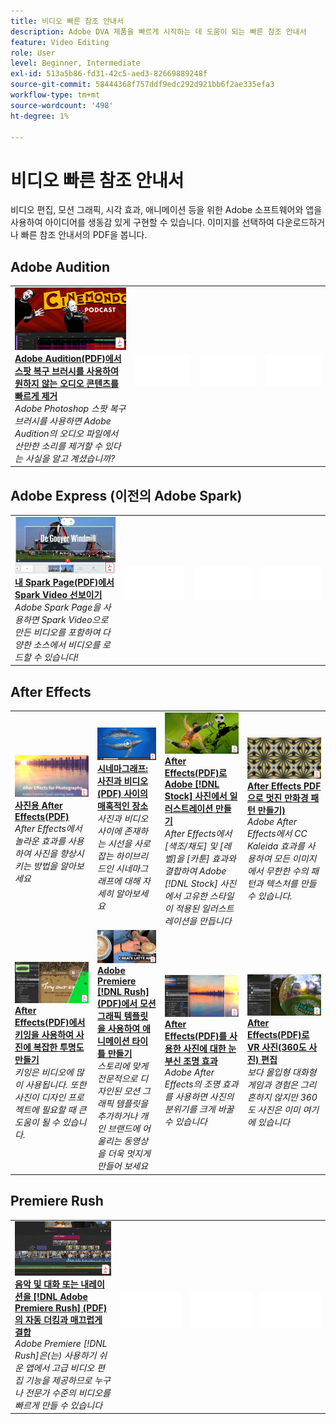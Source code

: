 ```yaml
---
title: 비디오 빠른 참조 안내서
description: Adobe DVA 제품을 빠르게 시작하는 데 도움이 되는 빠른 참조 안내서
feature: Video Editing
role: User
level: Beginner, Intermediate
exl-id: 513a5b86-fd31-42c5-aed3-82669889248f
source-git-commit: 58444368f757ddf9edc292d921bb6f2ae335efa3
workflow-type: tm+mt
source-wordcount: '498'
ht-degree: 1%

---
```


# 비디오 빠른 참조 안내서

비디오 편집, 모션 그래픽, 시각 효과, 애니메이션 등을 위한 Adobe 소프트웨어와 앱을 사용하여 아이디어를 생동감 있게 구현할 수 있습니다. 이미지를 선택하여 다운로드하거나 빠른 참조 안내서의 PDF을 봅니다.

## Adobe Audition

<table>
<tr>
   <td>
      <a href="assets/QuicklyRemoveUnwantedAudioContentwiththeSpotHealingBrushinAdobeAudition.pdf" target="_blank">
         <img alt="Adobe Audition의 스팟 복구 브러시를 사용하여 원하지 않는 오디오 콘텐츠를 빠르게 제거합니다." src="assets/QuicklyRemoveUnwantedAudioContentwiththeSpotHealingBrushinAdobeAudition.jpg" />
      </a>
      <div>
      <a href="assets/QuicklyRemoveUnwantedAudioContentwiththeSpotHealingBrushinAdobeAudition.pdf" target="_blank"><strong>Adobe Audition(PDF)에서 스팟 복구 브러시를 사용하여 원하지 않는 오디오 콘텐츠를 빠르게 제거</strong></a>
      </div>
      <em>Adobe Photoshop 스팟 복구 브러시를 사용하면 Adobe Audition의 오디오 파일에서 산만한 소리를 제거할 수 있다는 사실을 알고 계셨습니까?</em>
      <br>
  </td>
  <td>
    <img alt="스페이서" src="../assets/Whitespacer.png" />
    <div>
    <br>
  </td>
  <td>
    <img alt="스페이서" src="../assets/Whitespacer.png" />
    <div>
    <br>
  </td>
  <td>
    <img alt="스페이서" src="../assets/Whitespacer.png" />
    <div>
    <br>
  </td>
</tr>
</table>

## Adobe Express (이전의 Adobe Spark)

<table>
<tr>
<td>
   <a href="assets/ShowcaseyourSparkVideoinyourSparkPage.pdf" target="_blank">
      <img alt="내 Spark Page에 Spark Video 전시" src="assets/ShowcaseyourSparkVideoinyourSparkPage.jpg" />
   </a>
    <div>
   <a href="assets/ShowcaseyourSparkVideoinyourSparkPage.pdf" target="_blank"><strong>내 Spark Page(PDF)에서 Spark Video 선보이기</strong></a>
    </div>
    <em>Adobe Spark Page을 사용하면 Spark Video으로 만든 비디오를 포함하여 다양한 소스에서 비디오를 로드할 수 있습니다!</em>
    <br>
  </td>
  <td>
    <img alt="스페이서" src="../assets/Whitespacer.png" />
    <div>
    <br>
  </td>
  <td>
    <img alt="스페이서" src="../assets/Whitespacer.png" />
    <div>
    <br>
  </td>
  <td>
    <img alt="스페이서" src="../assets/Whitespacer.png" />
    <div>
    <br>
  </td>
</tr>
</table>

## After Effects

<table>
<tr>
 <td>
   <a href="assets/AfterEffectsforPhotography.pdf" target="_blank">
      <img alt="포토그래피용 After Effects" src="assets/AfterEffectsforPhotography.jpg" />
   </a>
    <div>
   <a href="assets/AfterEffectsforPhotography.pdf" target="_blank"><strong>사진용 After Effects(PDF)</strong></a>
    </div>
    <em>After Effects에서 놀라운 효과를 사용하여 사진을 향상시키는 방법을 알아보세요</em>
    <br>
  </td>
  <td>
   <a href="assets/CinemagraphsTheMesmerizingPlaceBetweenaPhotoandaVideo.pdf" target="_blank">
      <img alt="시네마그래프: 사진과 비디오 사이의 매혹적인 장소" src="assets/CinemagraphsTheMesmerizingPlaceBetweenaPhotoandaVideo.jpg" />
   </a>
    <div>
   <a href="assets/CinemagraphsTheMesmerizingPlaceBetweenaPhotoandaVideo.pdf" target="_blank"><strong>시네마그래프: 사진과 비디오(PDF) 사이의 매혹적인 장소</strong></a>
    </div>
    <em>사진과 비디오 사이에 존재하는 시선을 사로잡는 하이브리드인 시네마그래프에 대해 자세히 알아보세요</em>
    <br>
  </td>
  <td>
   <a href="assets/CreateanIllustrationfromanAdobeStockPhotowithAfterEffects.pdf" target="_blank">
      <img alt="After Effects으로 Adobe [!DNL Stock] 사진에서 일러스트레이션 만들기" src="assets/CreateanIllustrationfromanAdobeStockPhotowithAfterEffects.jpg" />
   </a>
    <div>
   <a href="assets/CreateanIllustrationfromanAdobeStockPhotowithAfterEffects.pdf" target="_blank"><strong>After Effects(PDF)로 Adobe [!DNL Stock] 사진에서 일러스트레이션 만들기</strong></a>
    </div>
    <em>After Effects에서 [색조/채도] 및 [레벨]을 [카툰] 효과와 결합하여 Adobe [!DNL Stock] 사진에서 고유한 스타일이 적용된 일러스트레이션을 만듭니다</em>
    <br>
  </td>
   <td>
   <a href="assets/CreateBeautifulKaleidoscopePatternswithAfterEffects.pdf" target="_blank">
      <img alt="After Effects으로 세련된 만화경 패턴 만들기" src="assets/CreateBeautifulKaleidoscopePatternswithAfterEffects.jpg" />
   </a>
    <div>
   <a href="assets/CreateBeautifulKaleidoscopePatternswithAfterEffects.pdf" target="_blank"><strong>After Effects PDF으로 멋진 만화경 패턴 만들기)</strong></a>
    </div>
    <em>Adobe After Effects에서 CC Kaleida 효과를 사용하여 모든 이미지에서 무한한 수의 패턴과 텍스처를 만들 수 있습니다.</em>
    <br>
  </td>
</tr>
<tr>
<td>
   <a href="assets/CreateIntricateTransparencyinyourPhotographswithKeyinginAfterEffects.pdf" target="_blank">
      <img alt="After Effects에서 Keying을 사용하여 사진의 복잡한 투명도 만들기" src="assets/CreateIntricateTransparencyinyourPhotographswithKeyinginAfterEffects.jpg" />
   </a>
    <div>
   <a href="assets/CreateIntricateTransparencyinyourPhotographswithKeyinginAfterEffects.pdf" target="_blank"><strong>After Effects(PDF)에서 키잉을 사용하여 사진에 복잡한 투명도 만들기</strong></a>
    </div>
    <em>키잉은 비디오에 많이 사용됩니다. 또한 사진이 디자인 프로젝트에 필요할 때 큰 도움이 될 수 있습니다.</em>
    <br>
  </td>
 <td>
   <a href="assets/CreateAnimatedTitlesUsingMotionGraphicsTemplatesinAdobePremiereRush.pdf" target="_blank">
      <img alt="Adobe Premiere에서 모션 그래픽 템플릿을 사용하여 애니메이션 타이틀 만들기 [!DNL Rush]" src="assets/CreateAnimatedTitlesUsingMotionGraphicsTemplatesinAdobePremiereRush.jpg" />
   </a>
    <div>
   <a href="assets/CreateAnimatedTitlesUsingMotionGraphicsTemplatesinAdobePremiereRush.pdf" target="_blank"><strong>Adobe Premiere [!DNL Rush] (PDF)에서 모션 그래픽 템플릿을 사용하여 애니메이션 타이틀 만들기</strong></a>
    </div>
    <em>스토리에 맞게 전문적으로 디자인된 모션 그래픽 템플릿을 추가하거나 개인 브랜드에 어울리는 동영상을 더욱 멋지게 만들어 보세요</em>
    <br>
  </td>
  <td>
      <a href="assets/DazzlingLightEffectsforPhotographywithAfterEffects.pdf" target="_blank">
         <img alt="After Effects을 사용한 사진에 대한 눈부신 조명 효과" src="assets/DazzlingLightEffectsforPhotographywithAfterEffects.jpg" />
      </a>
      <div>
      <a href="assets/DazzlingLightEffectsforPhotographywithAfterEffects.pdf" target="_blank"><strong>After Effects(PDF)를 사용한 사진에 대한 눈부신 조명 효과</strong></a>
      </div>
      <em>Adobe After Effects의 조명 효과를 사용하면 사진의 분위기를 크게 바꿀 수 있습니다</em>
      <br>
  </td>
  <td>
      <a href="assets/EditingVRPhotography360photoswithAfterEffects.pdf" target="_blank">
         <img alt="After Effects으로 VR 사진 편집(360도 사진)" src="assets/EditingVRPhotography360photoswithAfterEffects.jpg" />
      </a>
      <div>
      <a href="assets/EditingVRPhotography360photoswithAfterEffects.pdf" target="_blank"><strong>After Effects(PDF)로 VR 사진(360도 사진) 편집</strong></a>
      </div>
      <em>보다 몰입형 대화형 게임과 경험은 그리 흔하지 않지만 360도 사진은 이미 여기에 있습니다</em>
      <br>
  </td>
</tr>
</table>

## Premiere Rush

<table>
<tr>
   <td>
      <a href="assets/SmoothlyCombineMusicandDialogueorNarrationwithAutoduckinginAdobePremiereRush.pdf" target="_blank">
         <img alt="Adobe Premiere에서 자동 더킹으로 음악과 대화 또는 내레이션을 매끄럽게 결합 [!DNL Rush]" src="assets/SmoothlyCombineMusicandDialogueorNarrationwithAutoduckinginAdobePremiereRush.jpg" />
      </a>
      <div>
      <a href="assets/SmoothlyCombineMusicandDialogueorNarrationwithAutoduckinginAdobePremiereRush.pdf" target="_blank"><strong>음악 및 대화 또는 내레이션을 [!DNL Adobe Premiere Rush] (PDF)의 자동 더킹과 매끄럽게 결합</strong></a>
      </div>
      <em>Adobe Premiere [!DNL Rush]은(는) 사용하기 쉬운 앱에서 고급 비디오 편집 기능을 제공하므로 누구나 전문가 수준의 비디오를 빠르게 만들 수 있습니다</em>
      <br>
  </td>
  <td>
    <img alt="스페이서" src="../assets/Whitespacer.png" />
    <div>
    <br>
  </td>
  <td>
    <img alt="스페이서" src="../assets/Whitespacer.png" />
    <div>
    <br>
  </td>
  <td>
    <img alt="스페이서" src="../assets/Whitespacer.png" />
    <div>
    <br>
  </td>
</tr>
</table>
